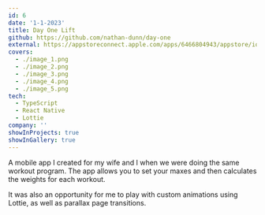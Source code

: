 ```yaml
---
id: 6
date: '1-1-2023'
title: Day One Lift
github: https://github.com/nathan-dunn/day-one
external: https://appstoreconnect.apple.com/apps/6466804943/appstore/ios/version/inflight
covers:
  - ./image_1.png
  - ./image_2.png
  - ./image_3.png
  - ./image_4.png
  - ./image_5.png
tech:
  - TypeScript
  - React Native
  - Lottie
company: ''
showInProjects: true
showInGallery: true
---
```


A mobile app I created for my wife and I when we were doing the same workout program. The app allows you to set your maxes and then calculates the weights for each workout.

It was also an opportunity for me to play with custom animations using Lottie, as well as parallax page transitions.
